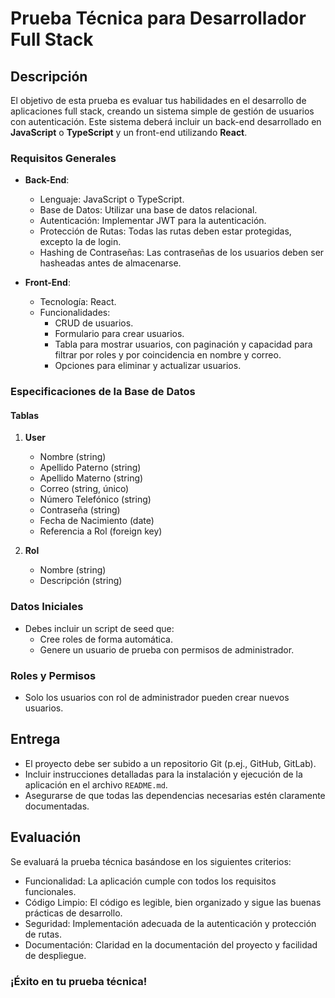 # Prueba Técnica para Desarrollador Full Stack

## Descripción
El objetivo de esta prueba es evaluar tus habilidades en el desarrollo de aplicaciones full stack, creando un sistema simple de gestión de usuarios con autenticación. Este sistema deberá incluir un back-end desarrollado en **JavaScript** o **TypeScript** y un front-end utilizando **React**.

### Requisitos Generales

- **Back-End**:
  - Lenguaje: JavaScript o TypeScript.
  - Base de Datos: Utilizar una base de datos relacional.
  - Autenticación: Implementar JWT para la autenticación.
  - Protección de Rutas: Todas las rutas deben estar protegidas, excepto la de login.
  - Hashing de Contraseñas: Las contraseñas de los usuarios deben ser hasheadas antes de almacenarse.

- **Front-End**:
  - Tecnología: React.
  - Funcionalidades:
    - CRUD de usuarios.
    - Formulario para crear usuarios.
    - Tabla para mostrar usuarios, con paginación y capacidad para filtrar por roles y por coincidencia en nombre y correo.
    - Opciones para eliminar y actualizar usuarios.

### Especificaciones de la Base de Datos

#### Tablas

1. **User**
   - Nombre (string)
   - Apellido Paterno (string)
   - Apellido Materno (string)
   - Correo (string, único)
   - Número Telefónico (string)
   - Contraseña (string)
   - Fecha de Nacimiento (date)
   - Referencia a Rol (foreign key)

2. **Rol**
   - Nombre (string)
   - Descripción (string)

### Datos Iniciales

- Debes incluir un script de seed que:
  - Cree roles de forma automática.
  - Genere un usuario de prueba con permisos de administrador.

### Roles y Permisos

- Solo los usuarios con rol de administrador pueden crear nuevos usuarios.

## Entrega

- El proyecto debe ser subido a un repositorio Git (p.ej., GitHub, GitLab).
- Incluir instrucciones detalladas para la instalación y ejecución de la aplicación en el archivo `README.md`.
- Asegurarse de que todas las dependencias necesarias estén claramente documentadas.

## Evaluación

Se evaluará la prueba técnica basándose en los siguientes criterios:

- Funcionalidad: La aplicación cumple con todos los requisitos funcionales.
- Código Limpio: El código es legible, bien organizado y sigue las buenas prácticas de desarrollo.
- Seguridad: Implementación adecuada de la autenticación y protección de rutas.
- Documentación: Claridad en la documentación del proyecto y facilidad de despliegue.

### ¡Éxito en tu prueba técnica!

